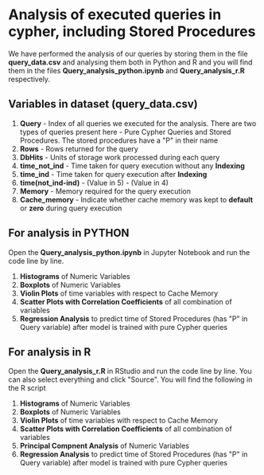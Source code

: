 # Analysis of executed queries in cypher, including Stored Procedures 

We have performed the analysis of our queries by storing them in the file **query_data.csv** and analysing 
them both in Python and R and you will find them in the files **Query_analysis_python.ipynb** and **Query_analysis_r.R** respectively.

## Variables in dataset (query_data.csv)
1. **Query** - Index of all queries we executed for the analysis. There are two types of queries present here - Pure Cypher Queries and Stored Procedures. The stored procedures have a "P" in their name
2. **Rows** - Rows returned for the query
3. **DbHits** - Units of storage work processed during each query
4. **time_not_ind** - Time taken for query execution without any **Indexing**
5. **time_ind** - Time taken for query execution after **Indexing**
6. **time(not_ind-ind)** - (Value in 5) - (Value in 4)
7. **Memory** - Memory required for the query execution
8. **Cache_memory** - Indicate whether cache memory was kept to **default** or **zero** during query execution

## For analysis in PYTHON
Open the **Query_analysis_python.ipynb** in Jupyter Notebook and run the code line by line.
1. **Histograms** of Numeric Variables
2. **Boxplots** of Numeric Variables
3. **Violin Plots** of time variables with respect to Cache Memory
4. **Scatter Plots with Correlation Coefficients** of all combination of variables 
5. **Regression Analysis** to predict time of Stored Procedures (has "P" in Query variable) after model is trained with pure Cypher queries

## For analysis in R
Open the **Query_analysis_r.R** in RStudio and run the code line by line. You can also select everything and click "Source". You will 
find the following in the R script
1. **Histograms** of Numeric Variables
2. **Boxplots** of Numeric Variables
3. **Violin Plots** of time variables with respect to Cache Memory
4. **Scatter Plots with Correlation Coefficients** of all combination of variables 
5. **Principal Compnent Analysis** of Numeric Variables
6. **Regression Analysis** to predict time of Stored Procedures (has "P" in Query variable) after model is trained with pure Cypher queries
